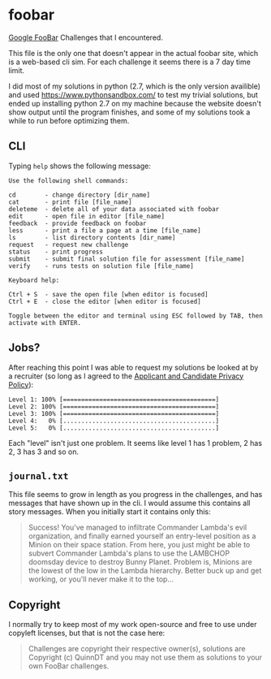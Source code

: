 # foobar
[Google FooBar](https://foobar.withgoogle.com/) Challenges that I encountered.

This file is the only one that doesn't appear in the actual foobar site, which is a web-based cli sim.
For each challenge it seems there is a 7 day time limit.

I did most of my solutions in python (2.7, which is the only version availible) and used https://www.pythonsandbox.com/ to test my trivial solutions, but ended up installing python 2.7 on my machine because the website doesn't show output until the program finishes, and some of my solutions took a while to run before optimizing them.

## CLI

Typing `help` shows the following message:

```
Use the following shell commands:

cd        - change directory [dir_name]
cat       - print file [file_name]
deleteme  - delete all of your data associated with foobar
edit      - open file in editor [file_name]
feedback  - provide feedback on foobar
less      - print a file a page at a time [file_name]
ls        - list directory contents [dir_name]
request   - request new challenge
status    - print progress
submit    - submit final solution file for assessment [file_name]
verify    - runs tests on solution file [file_name]

Keyboard help:

Ctrl + S  - save the open file [when editor is focused]
Ctrl + E  - close the editor [when editor is focused]

Toggle between the editor and terminal using ESC followed by TAB, then activate with ENTER.
```

## Jobs?

After reaching this point I was able to request my solutions be looked at by a recruiter (so long as I agreed to the [Applicant and Candidate Privacy Policy](https://careers.google.com/privacy-policy/)):

```
Level 1: 100% [==========================================]
Level 2: 100% [==========================================]
Level 3: 100% [==========================================]
Level 4:   0% [..........................................]
Level 5:   0% [..........................................]
```

Each "level" isn't just one problem. It seems like level 1 has 1 problem, 2 has 2, 3 has 3 and so on.

## `journal.txt`

This file seems to grow in length as you progress in the challenges, and has messages that have shown up in the cli. I would assume this contains all story messages.
When you initially start it contains only this:


> Success! You've managed to infiltrate Commander Lambda's evil organization, and finally earned yourself an entry-level position as a Minion on their space station. From here, you just might be able to subvert Commander Lambda's plans to use the LAMBCHOP doomsday device to destroy Bunny Planet. Problem is, Minions are the lowest of the low in the Lambda hierarchy. Better buck up and get working, or you'll never make it to the top...

## Copyright

I normally try to keep most of my work open-source and free to use under copyleft licenses, but that is not the case here:

> Challenges are copyright their respective owner(s), solutions are Copyright (c) QuinnDT and you may not use them as solutions to your own FooBar challenges.
